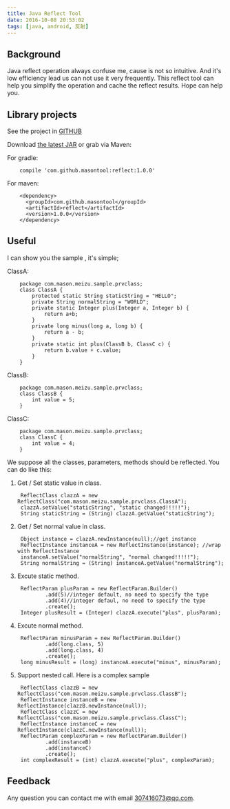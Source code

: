 ```yaml
---
title: Java Reflect Tool
date: 2016-10-08 20:53:02
tags: [java, android, 反射]
---
```



## Background

  Java reflect operation always confuse me, cause is not so intuitive. And it's low efficiency lead us can not use it very frequently. This reflect tool can help you simplify the operation and cache the reflect results. Hope can help you.

## Library projects

See the project in [GITHUB](https://github.com/masonTool/reflect)

Download [the latest JAR][1] or grab via Maven:

For gradle:

        compile 'com.github.masontool:reflect:1.0.0'

For maven: 

        <dependency>
          <groupId>com.github.masontool</groupId>
          <artifactId>reflect</artifactId>
          <version>1.0.0</version>
        </dependency>

## Useful

I can show you the sample , it's simple;

ClassA:

        package com.mason.meizu.sample.prvclass;
        class ClassA {
            protected static String staticString = "HELLO";
            private String normalString = "WORLD";
            private static Integer plus(Integer a, Integer b) {
                return a+b;
            }
            private long minus(long a, long b) {
                return a - b;
            }
            private static int plus(ClassB b, ClassC c) {
                return b.value + c.value;
            }
        }

ClassB:

        package com.mason.meizu.sample.prvclass;
        class ClassB {
            int value = 5;
        }
    
ClassC:

        package com.mason.meizu.sample.prvclass;
        class ClassC {
            int value = 4;
        }

We suppose all the classes, parameters, methods should be reflected. You can do like this:

1. Get / Set static value in class. 

        ReflectClass clazzA = new ReflectClass("com.mason.meizu.sample.prvclass.ClassA");
        clazzA.setValue("staticString", "static changed!!!!!");
        String staticString = (String) clazzA.getValue("staticString");
        
2. Get / Set normal value in class. 

        Object instance = clazzA.newInstance(null);//get instance 
        ReflectInstance instanceA = new ReflectInstance(instance); //wrap with ReflectInstance
        instanceA.setValue("normalString", "normal changed!!!!!");
        String normalString = (String) instanceA.getValue("normalString");

3. Excute static method.

        ReflectParam plusParam = new ReflectParam.Builder()
                .add(5)//integer default, no need to specify the type
                .add(4)//integer defaul, no need to specify the type
                .create();
        Integer plusResult = (Integer) clazzA.execute("plus", plusParam);

4. Excute normal method.

        ReflectParam minusParam = new ReflectParam.Builder()
                .add(long.class, 5)
                .add(long.class, 4)
                .create();
        long minusResult = (long) instanceA.execute("minus", minusParam);

5. Support nested call. Here is a complex sample

        ReflectClass clazzB = new ReflectClass("com.mason.meizu.sample.prvclass.ClassB");
        ReflectInstance instanceB = new ReflectInstance(clazzB.newInstance(null));
        ReflectClass clazzC = new ReflectClass("com.mason.meizu.sample.prvclass.ClassC");
        ReflectInstance instanceC = new ReflectInstance(clazzC.newInstance(null));
        ReflectParam complexParam = new ReflectParam.Builder()
                .add(instanceB)
                .add(instanceC)
                .create();
        int complexResult = (int) clazzA.execute("plus", complexParam);
        

## Feedback
   Any question you can contact me with email 307416073@qq.com.

[1]: https://search.maven.org/remote_content?g=com.github.masontool&a=reflect&v=LATEST
